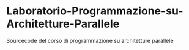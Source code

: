 # Laboratorio-Programmazione-su-Architetture-Parallele
 Sourcecode del corso di programmazione su architetture parallele
